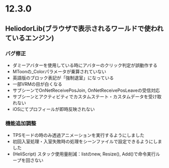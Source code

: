 # 12.3.0

## HeliodorLib(ブラウザで表示されるワールドで使われているエンジン)

### バグ修正
- ダミーアバターを使用している時にアバターのクリック判定が誤動作する
- MToonの_Colorパラメータが乗算されていない
- 英語版のブロック表記が「強制退室」になっている
- 一部VRMの目が白くなる
- サブシーンでOnNetReceivePosJoin, OnNetReceivePosLeaveの受信対応
- サブシーンとアクティビティでカスタムステート・カスタムデータを受け取れない
- iOSにてプロフィールが即時反映されない


### 機能追加調整
- TPSモードの時のみ透過アニメーションを実行するようにしました
- 初回入室処理・入室失敗時の処理をシーンファイルで設定できるようにしました
- (HeliScript) スタック使用量削減：listのnew, Resize(), Add()で命令実行ループを回さない
